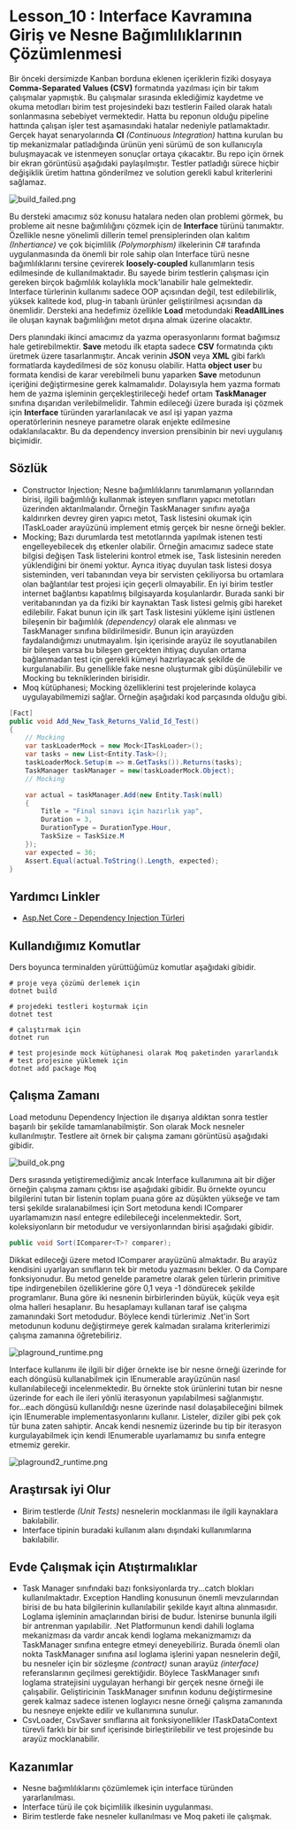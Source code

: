 # Lesson_10 : Interface Kavramına Giriş ve Nesne Bağımlılıklarının Çözümlenmesi

Bir önceki dersimizde Kanban borduna eklenen içeriklerin fiziki dosyaya **Comma-Separated Values (CSV)** formatında yazılması için bir takım çalışmalar yapmıştık. Bu çalışmalar sırasında eklediğimiz kaydetme ve okuma metodları birim test projesindeki bazı testlerin Failed olarak hatalı sonlanmasına sebebiyet vermektedir. Hatta bu reponun olduğu pipeline hattında çalışan işler test aşamasındaki hatalar nedeniyle patlamaktadır. Gerçek hayat senaryolarında **CI** _(Continuous Integration)_ hattına kurulan bu tip mekanizmalar patladığında ürünün yeni sürümü de son kullanıcıyla buluşmayacak ve istenmeyen sonuçlar ortaya çıkacaktır. Bu repo için örnek bir ekran görüntüsü aşağıdaki paylaşılmıştır. Testler patladığı sürece hiçbir değişiklik üretim hattına gönderilmez ve solution gerekli kabul kriterlerini sağlamaz.

![build_failed.png](build_failed.png)

Bu dersteki amacımız söz konusu hatalara neden olan problemi görmek, bu probleme ait nesne bağımlılığını çözmek için de **Interface** türünü tanımaktır. Özellikle nesne yönelimli dillerin temel prensiplerinden olan kalıtım _(Inhertiance)_ ve çok biçimlilik _(Polymorphism)_ ilkelerinin C# tarafında uygulanmasında da önemli bir role sahip olan Interface türü nesne bağımlılıklarını tersine çevirerek **loosely-coupled** kullanımların tesis edilmesinde de kullanılmaktadır. Bu sayede birim testlerin çalışması için gereken birçok bağımlılık kolaylıkla mock'lanabilir hale gelmektedir. Interface türlerinin kullanımı sadece OOP açısından değil, test edilebilirlik, yüksek kalitede kod, plug-in tabanlı ürünler geliştirilmesi açısından da önemlidir. Dersteki ana hedefimiz özellikle **Load** metodundaki **ReadAllLines** ile oluşan kaynak bağımlılığını metot dışına almak üzerine olacaktır.

Ders planındaki ikinci amacımız da yazma operasyonlarını format bağımsız hale getirebilmektir. **Save** metodu ilk etapta sadece **CSV** formatında çıktı üretmek üzere tasarlanmıştır. Ancak verinin **JSON** veya **XML** gibi farklı formatlarda kaydedilmesi de söz konusu olabilir. Hatta **object user** bu formata kendisi de karar verebilmeli bunu yaparken **Save** metodunun içeriğini değiştirmesine gerek kalmamalıdır. Dolayısıyla hem yazma formatı hem de yazma işleminin gerçekleştirileceği hedef ortam **TaskManager** sınıfına dışarıdan verilebilmelidir. Tahmin edileceği üzere burada işi çözmek için **Interface** türünden yararlanılacak ve asıl işi yapan yazma operatörlerinin nesneye parametre olarak enjekte edilmesine odaklanılacaktır. Bu da dependency inversion prensibinin bir nevi uygulanış biçimidir.

## Sözlük

- Constructor Injection; Nesne bağımlılıklarını tanımlamanın yollarından birisi, ilgili bağımlılığı kullanmak isteyen sınıfların yapıcı metotları üzerinden aktarılmalarıdır. Örneğin TaskManager sınıfını ayağa kaldırırken devrey giren yapıcı metot, Task listesini okumak için ITaskLoader arayüzünü implement etmiş gerçek bir nesne örneği bekler.
- Mocking; Bazı durumlarda test metotlarında yapılmak istenen testi engelleyebilecek dış etkenler olabilir. Örneğin amacımız sadece state bilgisi değişen Task listelerini kontrol etmek ise, Task listesinin nereden yüklendiğini bir önemi yoktur. Ayrıca itiyaç duyulan task listesi dosya sisteminden, veri tabanından veya bir servisten çekiliyorsa bu ortamlara olan bağlantılar test projesi için geçerli olmayabilir. En iyi birim testler internet bağlantısı kapatılmış bilgisayarda koşulanlardır. Burada sanki bir veritabanından ya da fiziki bir kaynaktan Task listesi gelmiş gibi hareket edilebilir. Fakat bunun için ilk şart Task listesini yükleme işini üstlenen bileşenin bir bağımlılık _(dependency)_ olarak ele alınması ve TaskManager sınıfına bildirilmesidir. Bunun için arayüzden faydalandığımızı unutmayalım. İşin içerisinde arayüz ile soyutlanabilen bir bileşen varsa bu bileşen gerçekten ihtiyaç duyulan ortama bağlanmadan test için gerekli kümeyi hazırlayacak şekilde de kurgulanabilir. Bu genellikle fake nesne oluşturmak gibi düşünülebilir ve Mocking bu tekniklerinden birisidir.
- Moq kütüphanesi; Mocking özelliklerini test projelerinde kolayca uygulayabilmemizi sağlar. Örneğin aşağıdaki kod parçasında olduğu gibi.

```csharp
[Fact]
public void Add_New_Task_Returns_Valid_Id_Test()
{
    // Mocking
    var taskLoaderMock = new Mock<ITaskLoader>();
    var tasks = new List<Entity.Task>();
    taskLoaderMock.Setup(m => m.GetTasks()).Returns(tasks);
    TaskManager taskManager = new(taskLoaderMock.Object);
    // Mocking

    var actual = taskManager.Add(new Entity.Task(null)
    {
        Title = "Final sınavı için hazırlık yap",
        Duration = 3,
        DurationType = DurationType.Hour,
        TaskSize = TaskSize.M
    });
    var expected = 36;
    Assert.Equal(actual.ToString().Length, expected);
}
```

## Yardımcı Linkler

- [Asp.Net Core - Dependency Injection Türleri](https://www.buraksenyurt.com/post/asp-net-core-dependency-injection-turleri)

## Kullandığımız Komutlar

Ders boyunca terminalden yürüttüğümüz komutlar aşağıdaki gibidir.

```shell
# proje veya çözümü derlemek için
dotnet build

# projedeki testleri koşturmak için
dotnet test

# çalıştırmak için
dotnet run

# test projesinde mock kütüphanesi olarak Moq paketinden yararlandık
# test projesine yüklemek için
dotnet add package Moq
```

## Çalışma Zamanı

Load metodunu Dependency Injection ile dışarıya aldıktan sonra testler başarılı bir şekilde tamamlanabilmiştir. Son olarak Mock nesneler kullanılmıştır. Testlere ait örnek bir çalışma zamanı görüntüsü aşağıdaki gibidir.

![build_ok.png](build_ok.png)

Ders sırasında yetiştiremediğimiz ancak Interface kullanımına ait bir diğer örneğin çalışma zamanı çıktısı ise aşağıdaki gibidir. Bu örnekte oyuncu bilgilerini tutan bir listenin toplam puana göre az düşükten yükseğe ve tam tersi şekilde sıralanabilmesi için Sort metoduna kendi IComparer uyarlamamızın nasıl entegre edilebileceği incelenmektedir. Sort, koleksiyonların bir metodudur ve versiyonlarından birisi aşağıdaki gibidir.

```csharp
public void Sort(IComparer<T>? comparer);
```

Dikkat edileceği üzere metod IComparer arayüzünü almaktadır. Bu arayüz kendisini uyarlayan sınıfların tek bir metodu yazmasını bekler. O da Compare fonksiyonudur. Bu metod genelde parametre olarak gelen türlerin primitive tipe indirgenebilen özelliklerine göre 0,1 veya -1 döndürecek şekilde programlanır. Buna göre iki nesnenin birbirlerinden büyük, küçük veya eşit olma halleri hesaplanır. Bu hesaplamayı kullanan taraf ise çalışma zamanındaki Sort metodudur. Böylece kendi türlerimiz .Net'in Sort metodunun kodunu değiştirmeye gerek kalmadan sıralama kriterlerimizi çalışma zamanına öğretebiliriz.

![plaground_runtime.png](playgroud_runtime.png)

Interface kullanımı ile ilgili bir diğer örnekte ise bir nesne örneği üzerinde for each döngüsü kullanabilmek için IEnumerable arayüzünün nasıl kullanılabileceği incelenmektedir. Bu örnekte stok ürünlerini tutan bir nesne üzerinde for each ile ileri yönlü iterasyonun yapılabilmesi sağlanmıştır. for...each döngüsü kullanıldığı nesne üzerinde nasıl dolaşabileceğini bilmek için IEnumerable implementasyonlarını kullanır. Listeler, diziler gibi pek çok tür buna zaten sahiptir. Ancak kendi nesnemiz üzerinde bu tip bir iterasyon kurgulayabilmek için kendi IEnumerable uyarlamamız bu sınıfa entegre etmemiz gerekir.

![plaground2_runtime.png](playgroud2_runtime.png)

## Araştırsak iyi Olur

- Birim testlerde _(Unit Tests)_ nesnelerin mocklanması ile ilgili kaynaklara bakılabilir.
- Interface tipinin buradaki kullanım alanı dışındaki kullanımlarına bakılabilir.

## Evde Çalışmak için Atıştırmalıklar

- Task Manager sınıfındaki bazı fonksiyonlarda try...catch blokları kullanılmaktadır. Exception Handling konusunun önemli mevzularından birisi de bu hata bilgilerinin kullanılabilir şekilde kayıt altına alınmasıdır. Loglama işleminin amaçlarından birisi de budur. İstenirse bununla ilgili bir antrenman yapılabilir. .Net Platformunun kendi dahili loglama mekanizması da vardır ancak kendi loglama mekanizmamızı da TaskManager sınıfına entegre etmeyi deneyebiliriz. Burada önemli olan nokta TaskManager sınıfına asıl loglama işlerini yapan nesnelerin değil, bu nesneler için bir sözleşme _(contract)_ sunan arayüz _(interface)_ referanslarının geçilmesi gerektiğidir. Böylece TaskManager sınıfı loglama stratejisini uygulayan herhangi bir gerçek nesne örneği ile çalışabilir. Geliştiricinin TaskManager sınıfının kodunu değiştirmesine gerek kalmaz sadece istenen loglayıcı nesne örneği çalışma zamanında bu nesneye enjekte edilir ve kullanımına sunulur.
- CsvLoader, CsvSaver sınıflarına ait fonksiyonellikler ITaskDataContext türevli farklı bir bir sınıf içerisinde birleştirilebilir ve test projesinde bu arayüz mocklanabilir.

## Kazanımlar

- Nesne bağımlılıklarını çözümlemek için interface türünden yararlanılması.
- Interface türü ile çok biçimlilik ilkesinin uygulanması.
- Birim testlerde fake nesneler kullanılması ve Moq paketi ile çalışmak.
